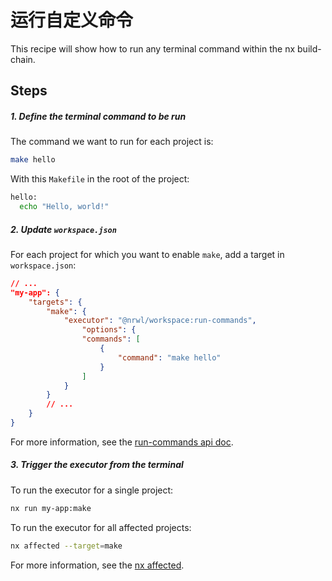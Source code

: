 # 运行自定义命令

This recipe will show how to run any terminal command within the nx build-chain.

## Steps

##### 1. Define the terminal command to be run

The command we want to run for each project is:

```bash
make hello
```

With this `Makefile` in the root of the project:

```bash
hello:
  echo "Hello, world!"
```

##### 2. Update `workspace.json`

For each project for which you want to enable `make`, add a target in `workspace.json`:

```json
// ...
"my-app": {
    "targets": {
        "make": {
            "executor": "@nrwl/workspace:run-commands",
                "options": {
                "commands": [
                    {
                        "command": "make hello"
                    }
                ]
            }
        }
        // ...
    }
}
```

For more information, see the [run-commands api doc](/workspace/run-commands-executor).

##### 3. Trigger the executor from the terminal

To run the executor for a single project:

```bash
nx run my-app:make
```

To run the executor for all affected projects:

```bash
nx affected --target=make
```

For more information, see the [nx affected](/cli/affected).
